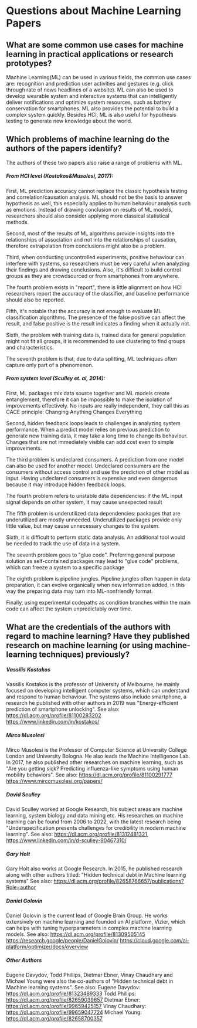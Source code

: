 # Questions about Machine Learning Papers

## What are some common use cases for machine learning in practical applications or research prototypes?

Machine Learning(ML) can be used in various fields, the common use cases are: recognition and prediction user activities and gestures (e.g. click through rate of news headlines of a website). ML can also be used to develop wearable system and interactive systems that can intelligently deliver notifications and optimize system resources, such as battery conservation for smartphones. ML also provides the potential to build a complex system quickly. Besides HCI, ML is also useful for hypothesis testing to generate new knowledge about the world. 

## Which problems of machine learning do the authors of the papers identify?
The authors of these two papers also raise a range of problems with ML.
##### From HCI level (Kostakos&Musolesi, 2017):
First, ML prediction accuracy cannot replace the classic hypothesis testing and correlation/causation analysis. ML should not be the basis to answer hypothesis as well, this especially applies to human behaviour analysis such as emotions. Instead of drawing conclusion on results of ML models, researchers should also consider applying more classical statistical methods.

Second, most of the results of ML algorithms provide insights into the relationships of association and not into the relationships of causation, therefore extrapolation from conclusions might also be a problem. 

Third, when conducting uncontrolled experiments, positive behaviour can interfere with systems, so researchers must be very careful when analyzing their findings and drawing conclusions. Also, it's difficult to build control groups as they are crowdsourced or from smartphones from anywhere.

The fourth problem exists in "report", there is little alignment on how HCI researchers report the accuracy of the classifier, and baseline performance should also be reported.

Fifth, it's notable that the accuracy is not enough to evaluate ML classification algorithms. The presence of the false positive can affect the result, and false positive is the result indicates a finding when it actually not.

Sixth, the problem with training data is, trained data for general population might not fit all groups, it is recommended to use clustering to find groups and characteristics.

The seventh problem is that, due to data splitting, ML techniques often capture only part of a phenomenon.
##### From system level (Sculley et. al, 2014):
First, ML packages mix data source together and ML models create entanglement, therefore it can be impossible to make the isolation of improvements effectively. No inputs are really independent, they call this as CACE principle: Changing Anything Changes Everything

Second, hidden feedback loops leads to challenges in analyzing system performance. When a predict model relies on previous prediction to generate new training data, it may take a long time to change its behaviour. Changes that are not immediately visible can add cost even to simple improvements. 

The third problem is undeclared consumers. A prediction from one model can also be used for another model. Undeclared consumers are the consumers without access control and use the prediction of other model as input. Having undeclared consumers is expensive and even dangerous because it may introduce hidden feedback loops.

The fourth problem refers to unstable data dependencies: if the ML input signal depends on other system, it may cause unexpected result

The fifth problem is underutilized data dependencies: packages that are underutilized are mostly unneeded. Underutilized packages provide only little value, but may cause unnecessary changes to the system.

Sixth, it is difficult to perform static data analysis. An additional tool would be needed to track the use of data in a system.

The seventh problem goes to "glue code". Preferring general purpose solution as self-contained packages may lead to "glue code" problems, which can freeze a system to a specific package

The eighth problem is pipeline jungles. Pipeline jungles often happen in data preparation, it can evolve organically when new information added, in this way the preparing data may turn into ML-nonfriendly format.

Finally, using experimental codepaths as condition branches within the main code can affect the system unpredictably over time.

## What are the credentials of the authors with regard to machine learning? Have they published research on machine learning (or using machine-learning techniques) previously?
##### Vassilis Kostakos 
Vassilis Kostakos is the professor of University of Melbourne, he mainly focused on developing intelligent computer systems, which can understand and respond to human behaviour. The systems also include smartphone, a research he published with other authors in 2019 was "Energy-efficient prediction of smartphone unlocking".
See also: https://dl.acm.org/profile/81100283202
https://www.linkedin.com/in/kostakos/
##### Mirco Musolesi
Mirco Musolesi is the Professor of Computer Science at University College London and University Bologna. He also leads the Machine Intelligence Lab. In 2017, he also published other researches on machine learning, such as "Are you getting sick? Predicting influenza-like symptoms using human mobility behaviors".
See also: https://dl.acm.org/profile/81100291777
https://www.mircomusolesi.org/papers/
##### David Sculley
David Sculley worked at Google Research, his subject areas are machine learning, system biology and data mining etc. His researches on machine learning can be found from 2006 to 2022, with the latest research being "Underspecification presents challenges for credibility in modern machine learning".
See also: https://dl.acm.org/profile/81312481321, https://www.linkedin.com/in/d-sculley-90467310/
##### Gary Holt
Gary Holt also works at Google Research. In 2015, he published research along with other authors titled: "Hidden technical debt in Machine learning systems"
See also: https://dl.acm.org/profile/82658766657/publications?Role=author
##### Daniel Golovin
Daniel Golovin is the current lead of Google Brain Group. He works extensively on machine learning and founded an AI platform, Vizier, which can helps with tuning hyperparameters in complex machine learning models.
See also: https://dl.acm.org/profile/81309505145
https://research.google/people/DanielGolovin/
https://cloud.google.com/ai-platform/optimizer/docs/overview
##### Other Authors
Eugene Davydov, Todd Phillips, Dietmar Ebner, Vinay Chaudhary and Michael Young were also the co-authors of "Hidden technical debt in Machine learning systems".
See also: 
Eugene Davydov: https://dl.acm.org/profile/81323489333
Todd Phillips: https://dl.acm.org/profile/82659039657
Dietmar Ebner: https://dl.acm.org/profile/99659425157
Vinay Chaudhary: https://dl.acm.org/profile/99659047724
Michael Young: https://dl.acm.org/profile/82658700357